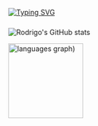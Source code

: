 [![Typing SVG](https://readme-typing-svg.herokuapp.com?font=Fira+Code&pause=1000&width=435&lines=Ola%2C+a+todos;Sou+o+Rodrigo)](https://git.io/typing-svg)


###


![Rodrigo's GitHub stats](https://github-readme-stats.vercel.app/api?username=Roddie118&show_icons=true)

<div>
  <img src="https://github-readme-stats.vercel.app/api/top-langs/?username=Roddie118&locale=en&hide_title=false&layout=compact&card_width=320&langs_count=5&theme=prussian&hide_border=false" height="150" alt="languages graph)"/>
</div>
